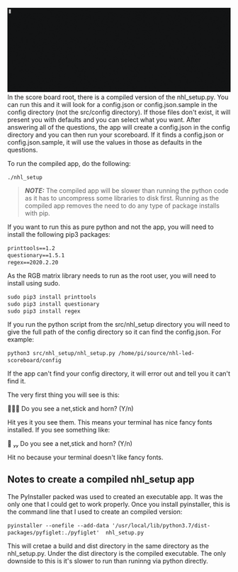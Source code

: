 ![nhl_setup](../../assets/images/nhl_setup.gif)
In the score board root, there is a compiled version of the nhl_setup.py.  You can run this and it will look for a config.json or config.json.sample in the config directory (not the src/config directory).  If those files don't exist, it will present you with defaults and you can select what you want.  After answering all of the questions, the app will create a config.json in the config directory and you can then run your scoreboard.  If it finds a config.json or config.json.sample, it will use the values in those as defaults in the questions.

To run the compiled app, do the following:

```
./nhl_setup
```

> **_NOTE:_** The compiled app will be slower than running the python code as it has to uncompress some libraries to disk first.  Running as the compiled app removes the need to do any type of package installs with pip.

If you want to run this as pure python and not the app, you will need to install the following pip3 packages:

```
printtools==1.2
questionary==1.5.1
regex==2020.2.20
```
As the RGB matrix library needs to run as the root user, you will need to install using sudo.  

```
sudo pip3 install printtools
sudo pip3 install questionary
sudo pip3 install regex
```

If you run the python script from the src/nhl_setup directory you will need to give the full path of the config directory so it can find the config.json.  For example:

```
python3 src/nhl_setup/nhl_setup.py /home/pi/source/nhl-led-scoreboard/config
```

If the app can't find your config directory, it will error out and tell you it can't find it.

The very first thing you will see is this:

🥅🏒🚨 Do you see a net,stick and horn?  (Y/n)

Hit yes it you see them.  This means your terminal has nice fancy fonts installed.  If you see something like:

   Do you see a net,stick and horn?  (Y/n)

Hit no because your terminal doesn't like fancy fonts.

## Notes to create a compiled nhl_setup app
The PyInstaller packed was used to created an executable app.  It was the only one that I could get to work properly.  Once you install pyinstaller, this is the command line that I used to create an compiled version:
```
pyinstaller --onefile --add-data '/usr/local/lib/python3.7/dist-packages/pyfiglet:./pyfiglet'  nhl_setup.py
```

This will cretae a build and dist directory in the same directory as the nhl_setup.py.  Under the dist directory is the compiled executable.  The only downside to this is it's slower to run than runinng via python directly.

